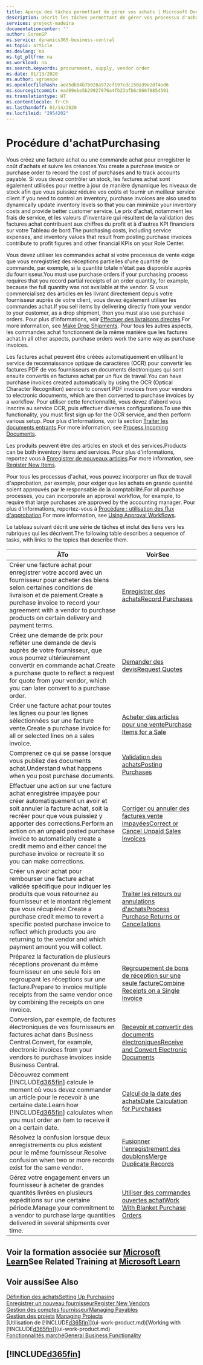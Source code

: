 ```yaml
---
title: Aperçu des tâches permettant de gérer vos achats | Microsoft Docs
description: Décrit les tâches permettant de gérer vos processus d'achat ou d'approvisionnement, y compris le fonctionnement des factures achat et des commandes achat.
services: project-madeira
documentationcenter: ''
author: SorenGP
ms.service: dynamics365-business-central
ms.topic: article
ms.devlang: na
ms.tgt_pltfrm: na
ms.workload: na
ms.search.keywords: procurement, supply, vendor order
ms.date: 01/13/2020
ms.author: sgroespe
ms.openlocfilehash: aed5db94b7b028a972cf197cdc150a39e2df4ed6
ms.sourcegitcommit: ead69ebe5b29927876a4fb23afb6c066f8854591
ms.translationtype: HT
ms.contentlocale: fr-CH
ms.lasthandoff: 01/14/2020
ms.locfileid: "2954202"
---
```

# <a name="purchasing"></a><span data-ttu-id="d3d3a-103">Procédure d'achat</span><span class="sxs-lookup"><span data-stu-id="d3d3a-103">Purchasing</span></span>
<span data-ttu-id="d3d3a-104">Vous créez une facture achat ou une commande achat pour enregistrer le coût d'achats et suivre les créances.</span><span class="sxs-lookup"><span data-stu-id="d3d3a-104">You create a purchase invoice or purchase order to record the cost of purchases and to track accounts payable.</span></span> <span data-ttu-id="d3d3a-105">Si vous devez contrôler un stock, les factures achat sont également utilisées pour mettre à jour de manière dynamique les niveaux de stock afin que vous puissiez réduire vos coûts et fournir un meilleur service client.</span><span class="sxs-lookup"><span data-stu-id="d3d3a-105">If you need to control an inventory, purchase invoices are also used to dynamically update inventory levels so that you can minimize your inventory costs and provide better customer service.</span></span> <span data-ttu-id="d3d3a-106">Le prix d'achat, notamment les frais de service, et les valeurs d'inventaire qui résultent de la validation des factures achat contribuent aux chiffres du profit et à d'autres KPI financiers sur votre Tableau de bord.</span><span class="sxs-lookup"><span data-stu-id="d3d3a-106">The purchasing costs, including service expenses, and inventory values that result from posting purchase invoices contribute to profit figures and other financial KPIs on your Role Center.</span></span>

<span data-ttu-id="d3d3a-107">Vous devez utiliser les commandes achat si votre processus de vente exige que vous enregistriez des réceptions partielles d'une quantité de commande, par exemple, si la quantité totale n'était pas disponible auprès du fournisseur.</span><span class="sxs-lookup"><span data-stu-id="d3d3a-107">You must use purchase orders if your purchasing process requires that you record partial receipts of an order quantity, for example, because the full quantity was not available at the vendor.</span></span> <span data-ttu-id="d3d3a-108">Si vous commercialisez des articles en les livrant directement depuis votre fournisseur auprès de votre client, vous devez également utiliser les commandes achat.</span><span class="sxs-lookup"><span data-stu-id="d3d3a-108">If you sell items by delivering directly from your vendor to your customer, as a drop shipment, then you must also use purchase orders.</span></span> <span data-ttu-id="d3d3a-109">Pour plus d'informations, voir [Effectuer des livraisons directes](sales-how-drop-shipment.md).</span><span class="sxs-lookup"><span data-stu-id="d3d3a-109">For more information, see [Make Drop Shipments](sales-how-drop-shipment.md).</span></span> <span data-ttu-id="d3d3a-110">Pour tous les autres aspects, les commandes achat fonctionnent de la même manière que les factures achat.</span><span class="sxs-lookup"><span data-stu-id="d3d3a-110">In all other aspects, purchase orders work the same way as purchase invoices.</span></span>

<span data-ttu-id="d3d3a-111">Les factures achat peuvent être créées automatiquement en utilisant le service de reconnaissance optique de caractères (OCR) pour convertir les factures PDF de vos fournisseurs en documents électroniques qui sont ensuite convertis en factures achat par un flux de travail.</span><span class="sxs-lookup"><span data-stu-id="d3d3a-111">You can have purchase invoices created automatically by using the OCR (Optical Character Recognition) service to convert PDF invoices from your vendors to electronic documents, which are then converted to purchase invoices by a workflow.</span></span> <span data-ttu-id="d3d3a-112">Pour utiliser cette fonctionnalité, vous devez d'abord vous inscrire au service OCR, puis effectuer diverses configurations.</span><span class="sxs-lookup"><span data-stu-id="d3d3a-112">To use this functionality, you must first sign up for the OCR service, and then perform various setup.</span></span> <span data-ttu-id="d3d3a-113">Pour plus d'informations, voir la section [Traiter les documents entrants](across-process-income-documents.md).</span><span class="sxs-lookup"><span data-stu-id="d3d3a-113">For more information, see [Process Incoming Documents](across-process-income-documents.md).</span></span>      

<span data-ttu-id="d3d3a-114">Les produits peuvent être des articles en stock et des services.</span><span class="sxs-lookup"><span data-stu-id="d3d3a-114">Products can be both inventory items and services.</span></span> <span data-ttu-id="d3d3a-115">Pour plus d'informations, reportez vous à [Enregistrer de nouveaux articles](inventory-how-register-new-items.md).</span><span class="sxs-lookup"><span data-stu-id="d3d3a-115">For more information, see [Register New Items](inventory-how-register-new-items.md).</span></span>

<span data-ttu-id="d3d3a-116">Pour tous les processus d'achat, vous pouvez incorporer un flux de travail d'approbation, par exemple, pour exiger que les achats en grande quantité soient approuvés par le responsable de la comptabilité.</span><span class="sxs-lookup"><span data-stu-id="d3d3a-116">For all purchase processes, you can incorporate an approval workflow, for example, to require that large purchases are approved by the accounting manager.</span></span> <span data-ttu-id="d3d3a-117">Pour plus d'informations, reportez-vous à [Procédure : utilisation des flux d'approbation](across-how-use-approval-workflows.md).</span><span class="sxs-lookup"><span data-stu-id="d3d3a-117">For more information, see [Using Approval Workflows](across-how-use-approval-workflows.md).</span></span>

<span data-ttu-id="d3d3a-118">Le tableau suivant décrit une série de tâches et inclut des liens vers les rubriques qui les décrivent.</span><span class="sxs-lookup"><span data-stu-id="d3d3a-118">The following table describes a sequence of tasks, with links to the topics that describe them.</span></span>

| <span data-ttu-id="d3d3a-119">À</span><span class="sxs-lookup"><span data-stu-id="d3d3a-119">To</span></span> | <span data-ttu-id="d3d3a-120">Voir</span><span class="sxs-lookup"><span data-stu-id="d3d3a-120">See</span></span> |
| --- | --- |
| <span data-ttu-id="d3d3a-121">Créer une facture achat pour enregistrer votre accord avec un fournisseur pour acheter des biens selon certaines conditions de livraison et de paiement.</span><span class="sxs-lookup"><span data-stu-id="d3d3a-121">Create a purchase invoice to record your agreement with a vendor to purchase products on certain delivery and payment terms.</span></span> |[<span data-ttu-id="d3d3a-122">Enregistrer des achats</span><span class="sxs-lookup"><span data-stu-id="d3d3a-122">Record Purchases</span></span>](purchasing-how-record-purchases.md) |
|<span data-ttu-id="d3d3a-123">Créez une demande de prix pour refléter une demande de devis auprès de votre fournisseur, que vous pourrez ultérieurement convertir en commande achat.</span><span class="sxs-lookup"><span data-stu-id="d3d3a-123">Create a purchase quote to reflect a request for quote from your vendor, which you can later convert to a purchase order.</span></span>|[<span data-ttu-id="d3d3a-124">Demander des devis</span><span class="sxs-lookup"><span data-stu-id="d3d3a-124">Request Quotes</span></span>](purchasing-how-request-quotes.md)|
| <span data-ttu-id="d3d3a-125">Créer une facture achat pour toutes les lignes ou pour les lignes sélectionnées sur une facture vente.</span><span class="sxs-lookup"><span data-stu-id="d3d3a-125">Create a purchase invoice for all or selected lines on a sales invoice.</span></span> |[<span data-ttu-id="d3d3a-126">Acheter des articles pour une vente</span><span class="sxs-lookup"><span data-stu-id="d3d3a-126">Purchase Items for a Sale</span></span>](purchasing-how-purchase-products-sale.md) |
|<span data-ttu-id="d3d3a-127">Comprenez ce qui se passe lorsque vous publiez des documents achat.</span><span class="sxs-lookup"><span data-stu-id="d3d3a-127">Understand what happens when you post purchase documents.</span></span>|[<span data-ttu-id="d3d3a-128">Validation des achats</span><span class="sxs-lookup"><span data-stu-id="d3d3a-128">Posting Purchases</span></span>](ui-post-purchases.md)|
| <span data-ttu-id="d3d3a-129">Effectuer une action sur une facture achat enregistrée impayée pour créer automatiquement un avoir et soit annuler la facture achat, soit la recréer pour que vous puissiez y apporter des corrections.</span><span class="sxs-lookup"><span data-stu-id="d3d3a-129">Perform an action on an unpaid posted purchase invoice to automatically create a credit memo and either cancel the purchase invoice or recreate it so you can make corrections.</span></span> |[<span data-ttu-id="d3d3a-130">Corriger ou annuler des factures vente impayées</span><span class="sxs-lookup"><span data-stu-id="d3d3a-130">Correct or Cancel Unpaid Sales Invoices</span></span>](purchasing-how-correct-cancel-unpaid-purchase-invoices.md) |
| <span data-ttu-id="d3d3a-131">Créer un avoir achat pour rembourser une facture achat validée spécifique pour indiquer les produits que vous retournez au fournisseur et le montant règlement que vous récupérez.</span><span class="sxs-lookup"><span data-stu-id="d3d3a-131">Create a purchase credit memo to revert a specific posted purchase invoice to reflect which products you are returning to the vendor and which payment amount you will collect.</span></span> |[<span data-ttu-id="d3d3a-132">Traiter les retours ou annulations d'achats</span><span class="sxs-lookup"><span data-stu-id="d3d3a-132">Process Purchase Returns or Cancellations</span></span>](purchasing-how-register-new-vendors.md) |
|<span data-ttu-id="d3d3a-133">Préparez la facturation de plusieurs réceptions provenant du même fournisseur en une seule fois en regroupant les réceptions sur une facture.</span><span class="sxs-lookup"><span data-stu-id="d3d3a-133">Prepare to invoice multiple receipts from the same vendor once by combining the receipts on one invoice.</span></span>|[<span data-ttu-id="d3d3a-134">Regroupement de bons de réception sur une seule facture</span><span class="sxs-lookup"><span data-stu-id="d3d3a-134">Combine Receipts on a Single Invoice</span></span>](purchasing-how-to-combine-receipts.md)|
|<span data-ttu-id="d3d3a-135">Conversion, par exemple, de factures électroniques de vos fournisseurs en factures achat dans Business Central.</span><span class="sxs-lookup"><span data-stu-id="d3d3a-135">Convert, for example, electronic invoices from your vendors to purchase invoices inside Business Central.</span></span>|[<span data-ttu-id="d3d3a-136">Recevoir et convertir des documents électroniques</span><span class="sxs-lookup"><span data-stu-id="d3d3a-136">Receive and Convert Electronic Documents</span></span>](purchasing-how-to-receive-and-convert-electronic-documents.md)|
| <span data-ttu-id="d3d3a-137">Découvrez comment [!INCLUDE[d365fin](includes/d365fin_md.md)] calcule le moment où vous devez commander un article pour le recevoir à une certaine date.</span><span class="sxs-lookup"><span data-stu-id="d3d3a-137">Learn how [!INCLUDE[d365fin](includes/d365fin_md.md)] calculates when you must order an item to receive it on a certain date.</span></span>|[<span data-ttu-id="d3d3a-138">Calcul de la date des achats</span><span class="sxs-lookup"><span data-stu-id="d3d3a-138">Date Calculation for Purchases</span></span>](purchasing-date-calculation-for-purchases.md)|
|<span data-ttu-id="d3d3a-139">Résolvez la confusion lorsque deux enregistrements ou plus existent pour le même fournisseur.</span><span class="sxs-lookup"><span data-stu-id="d3d3a-139">Resolve confusion when two or more records exist for the same vendor.</span></span>|[<span data-ttu-id="d3d3a-140">Fusionner l'enregistrement des doublons</span><span class="sxs-lookup"><span data-stu-id="d3d3a-140">Merge Duplicate Records</span></span>](sales-how-merge-duplicate-records.md)|
|<span data-ttu-id="d3d3a-141">Gérez votre engagement envers un fournisseur à acheter de grandes quantités livrées en plusieurs expéditions sur une certaine période.</span><span class="sxs-lookup"><span data-stu-id="d3d3a-141">Manage your commitment to a vendor to purchase large quantities delivered in several shipments over time.</span></span>|[<span data-ttu-id="d3d3a-142">Utiliser des commandes ouvertes achat</span><span class="sxs-lookup"><span data-stu-id="d3d3a-142">Work With Blanket Purchase Orders</span></span>](sales-how-to-create-blanket-sales-orders.md)|

## <a name="see-related-training-at-microsoft-learnlearnpathspurchase-items-services-dynamics-365-business-central"></a><span data-ttu-id="d3d3a-143">Voir la formation associée sur [Microsoft Learn](/learn/paths/purchase-items-services-dynamics-365-business-central/)</span><span class="sxs-lookup"><span data-stu-id="d3d3a-143">See Related Training at [Microsoft Learn](/learn/paths/purchase-items-services-dynamics-365-business-central/)</span></span>

## <a name="see-also"></a><span data-ttu-id="d3d3a-144">Voir aussi</span><span class="sxs-lookup"><span data-stu-id="d3d3a-144">See Also</span></span>
[<span data-ttu-id="d3d3a-145">Définition des achats</span><span class="sxs-lookup"><span data-stu-id="d3d3a-145">Setting Up Purchasing</span></span>](purchasing-setup-purchasing.md)  
[<span data-ttu-id="d3d3a-146">Enregistrer un nouveau fournisseur</span><span class="sxs-lookup"><span data-stu-id="d3d3a-146">Register New Vendors</span></span>](purchasing-how-register-new-vendors.md)  
[<span data-ttu-id="d3d3a-147">Gestion des comptes fournisseur</span><span class="sxs-lookup"><span data-stu-id="d3d3a-147">Managing Payables</span></span>](payables-manage-payables.md)  
<span data-ttu-id="d3d3a-148">[Gestion des projets](projects-manage-projects.md)  </span><span class="sxs-lookup"><span data-stu-id="d3d3a-148">[Managing Projects](projects-manage-projects.md)  </span></span>  
<span data-ttu-id="d3d3a-149">[Utilisation de [!INCLUDE[d365fin](includes/d365fin_md.md)]](ui-work-product.md)</span><span class="sxs-lookup"><span data-stu-id="d3d3a-149">[Working with [!INCLUDE[d365fin](includes/d365fin_md.md)]](ui-work-product.md)</span></span>  
[<span data-ttu-id="d3d3a-150">Fonctionnalités marché</span><span class="sxs-lookup"><span data-stu-id="d3d3a-150">General Business Functionality</span></span>](ui-across-business-areas.md)

## [!INCLUDE[d365fin](includes/free_trial_md.md)]  
